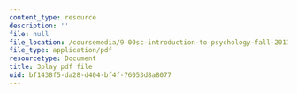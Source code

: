 ```yaml
---
content_type: resource
description: ''
file: null
file_location: /coursemedia/9-00sc-introduction-to-psychology-fall-2011/bf1438f5da28d404bf4f76053d8a8077_MYMYXhR2Ppw.pdf
file_type: application/pdf
resourcetype: Document
title: 3play pdf file
uid: bf1438f5-da28-d404-bf4f-76053d8a8077
---
```

